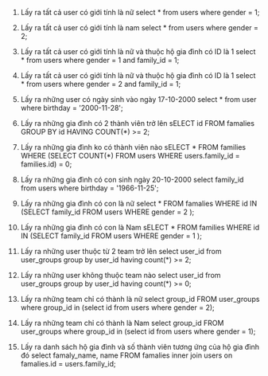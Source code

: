 1. Lấy ra tất cả user có giới tính là nữ
select * from users where gender = 1;


2. Lấy ra tất cả user có giới tính là nam
select * from users where gender = 2;

3. Lấy ra tất cả user có giới tính là nữ và thuộc hộ gia đình có ID là 1
select * from users where gender = 1 and family_id = 1;


4. Lấy ra tất cả user có giới tính là nữ và thuộc hộ gia đình có ID là 1
select * from users where gender = 2 and family_id = 1;


5. Lấy ra những user có ngày sinh vào ngày 17-10-2000
select * from user where birthday = '2000-11-28';

6. Lấy ra những gia đình có 2 thành viên trở lên
sELECT id FROM famalies GROUP BY id HAVING COUNT(*) >= 2;

7. Lấy ra những gia đình ko có thành viên nào
sELECT * FROM families WHERE (SELECT COUNT(*) FROM users WHERE users.family_id = families.id) = 0;

8. Lấy ra những gia đình có con sinh ngày 20-10-2000
select family_id from users where birthday = '1966-11-25';
9. Lấy ra những gia đình có con là nữ
select * FROM famalies WHERE id IN (SELECT family_id FROM users WHERE gender = 2 );
10. Lấy ra những gia đình có con là Nam
sELECT * FROM families WHERE id IN (SELECT family_id FROM users WHERE gender = 1 );
11.  Lấy ra những user thuộc từ 2 team trở lên
select user_id from user_groups group by user_id having count(*) >= 2;

12. Lấy ra những user không thuộc team nào
select user_id from user_groups group by user_id having count(*) >= 0;

13. Lấy ra những team chỉ có thành là nữ
select group_id FROM user_groups where group_id in (select id from users where gender = 2);
14. Lấy ra những team chỉ có thành là Nam
select group_id FROM user_groups where group_id in (select id from users where gender = 1);
15.  Lấy ra danh sách hộ gia đình và số thành viên tương ứng của hộ gia đình đó
select famaly_name, name FROM famalies inner join users on famalies.id = users.family_id;

